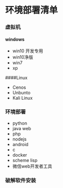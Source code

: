 # 环境部署清单
### 虚拟机
#### windows 
+ win10 开发专用
+ win10净版
+ win7
+ xp

####Linux
+ Cenos
+ Unbunto
+ Kali Linux

### 环境部署
+ python
+ java web
+ php
+ nodejs
+ android
+ c
+ docker
+ scheme lisp
+ 微信web开发者工具

### 破解软件安装

###

